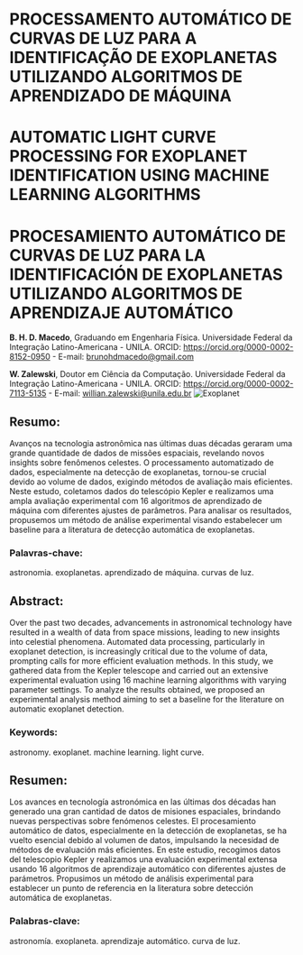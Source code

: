 # PROCESSAMENTO AUTOMÁTICO DE CURVAS DE LUZ PARA A IDENTIFICAÇÃO DE EXOPLANETAS UTILIZANDO ALGORITMOS DE APRENDIZADO DE MÁQUINA

# AUTOMATIC LIGHT CURVE PROCESSING FOR EXOPLANET IDENTIFICATION USING MACHINE LEARNING ALGORITHMS 

# PROCESAMIENTO AUTOMÁTICO DE CURVAS DE LUZ  PARA LA IDENTIFICACIÓN DE EXOPLANETAS UTILIZANDO ALGORITMOS DE APRENDIZAJE AUTOMÁTICO

**B. H. D. Macedo**, Graduando em Engenharia Física. Universidade Federal da Integração Latino-Americana - UNILA. ORCID: https://orcid.org/0000-0002-8152-0950 - E-mail: brunohdmacedo@gmail.com

**W. Zalewski**, Doutor em Ciência da Computação. Universidade Federal da Integração Latino-Americana - UNILA. ORCID: https://orcid.org/0000-0002-7113-5135 - E-mail: willian.zalewski@unila.edu.br
![Exoplanet](https://viewspace.org/assets/interactives/live/detecting_other_worlds/transiting_exoplanet/exoplanet-2.5hours@1x-5a3e2c6925d5a35bfc6441fa35c3445d78341065261afa4c0a6ad9c214b87b48.jpg)

## Resumo:

Avanços na tecnologia astronômica nas últimas duas décadas geraram uma grande quantidade de dados
de missões espaciais, revelando novos insights sobre fenômenos celestes. O processamento automatizado de
dados, especialmente na detecção de exoplanetas, tornou-se crucial devido ao volume de dados, exigindo
métodos de avaliação mais eficientes. Neste estudo, coletamos dados do telescópio Kepler e realizamos uma
ampla avaliação experimental com 16 algoritmos de aprendizado de máquina com diferentes ajustes de
parâmetros. Para analisar os resultados, propusemos um método de análise experimental visando estabelecer um
baseline para a literatura de detecção automática de exoplanetas.

### Palavras-chave: 
astronomia. exoplanetas. aprendizado de máquina. curvas de luz.

## Abstract: 

Over the past two decades, advancements in astronomical technology have resulted in a wealth of data
from space missions, leading to new insights into celestial phenomena. Automated data processing, particularly
in exoplanet detection, is increasingly critical due to the volume of data, prompting calls for more efficient
evaluation methods. In this study, we gathered data from the Kepler telescope and carried out an extensive
experimental evaluation using 16 machine learning algorithms with varying parameter settings. To analyze the
results obtained, we proposed an experimental analysis method aiming to set a baseline for the literature on
automatic exoplanet detection.

### Keywords:
astronomy. exoplanet. machine learning. light curve.

## Resumen:

Los avances en tecnología astronómica en las últimas dos décadas han generado una gran cantidad de
datos de misiones espaciales, brindando nuevas perspectivas sobre fenómenos celestes. El procesamiento
automático de datos, especialmente en la detección de exoplanetas, se ha vuelto esencial debido al volumen de
datos, impulsando la necesidad de métodos de evaluación más eficientes. En este estudio, recogimos datos del
telescopio Kepler y realizamos una evaluación experimental extensa usando 16 algoritmos de aprendizaje
automático con diferentes ajustes de parámetros. Propusimos un método de análisis experimental para establecer
un punto de referencia en la literatura sobre detección automática de exoplanetas.

### Palabras-clave:
astronomía. exoplaneta. aprendizaje automático. curva de luz.
